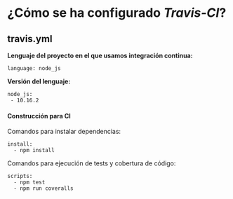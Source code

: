 # ¿Cómo se ha configurado *Travis-CI*?

## travis.yml

**Lenguaje del proyecto en el que usamos integración continua:**

    language: node_js

**Versión del lenguaje:**

    node_js:
     - 10.16.2

#### Construcción para CI

Comandos para instalar dependencias:

    install:    
      - npm install

Comandos para ejecución de tests y cobertura de código:

    scripts:    
      - npm test
      - npm run coveralls
